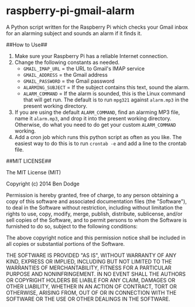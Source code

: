 raspberry-pi-gmail-alarm
========================

A Python script written for the Raspberry Pi which checks your Gmail inbox for an alarming subject and sounds an alarm if it finds it.

##How to Use##

1. Make sure your Raspberry Pi has a reliable Internet connection.
2. Change the following constants as needed.
    - `GMAIL_IMAP_URL` = the URL to Gmail's IMAP service
    - `GMAIL_ADDRESS` = the Gmail address
    - `GMAIL_PASSWORD` = the Gmail password
    - `ALARMING_SUBJECT` = If the subject contains this text, sound the alarm.
    - `ALARM_COMMAND` = If the alarm is sounded, this is the Linux command that will get run. The default is to run `mpg321` against `alarm.mp3` in the present working directory.
3. If you are using the default `ALARM_COMMAND`, find an alarming MP3 file, name it `alarm.mp3`, and drop it into the present working directory. Otherwise, do what you need to do get your custom `ALARM_COMMAND` working.
4. Add a cron job which runs this python script as often as you like. The easiest way to do this is to run `crontab -e` and add a line to the crontab file.

##MIT LICENSE##

The MIT License (MIT)

Copyright (c) 2014 Ben Dodge

Permission is hereby granted, free of charge, to any person obtaining a copy
of this software and associated documentation files (the "Software"), to deal
in the Software without restriction, including without limitation the rights
to use, copy, modify, merge, publish, distribute, sublicense, and/or sell
copies of the Software, and to permit persons to whom the Software is
furnished to do so, subject to the following conditions:

The above copyright notice and this permission notice shall be included in all
copies or substantial portions of the Software.

THE SOFTWARE IS PROVIDED "AS IS", WITHOUT WARRANTY OF ANY KIND, EXPRESS OR
IMPLIED, INCLUDING BUT NOT LIMITED TO THE WARRANTIES OF MERCHANTABILITY,
FITNESS FOR A PARTICULAR PURPOSE AND NONINFRINGEMENT. IN NO EVENT SHALL THE
AUTHORS OR COPYRIGHT HOLDERS BE LIABLE FOR ANY CLAIM, DAMAGES OR OTHER
LIABILITY, WHETHER IN AN ACTION OF CONTRACT, TORT OR OTHERWISE, ARISING FROM,
OUT OF OR IN CONNECTION WITH THE SOFTWARE OR THE USE OR OTHER DEALINGS IN THE
SOFTWARE.

